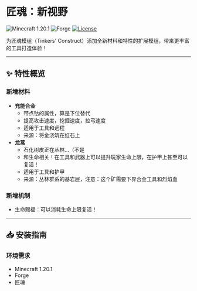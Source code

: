 # 匠魂：新视野

![Minecraft 1.20.1](https://img.shields.io/badge/Minecraft-1.20.1-green?logo=minecraft)
![Forge](https://img.shields.io/badge/Forge-47.4.0-orange?logo=curseforge)
[![License](https://img.shields.io/github/license/RunrunXi/Tinkers-New-Horizons)](LICENSE)

为匠魂模组（Tinkers' Construct）添加全新材料和特性的扩展模组，带来更丰富的工具打造体验！

---

## ✨ 特性概览

### 新增材料
- **充能合金**
  - 带点钴的属性，算是下位替代
  - 提高攻击速度，挖掘速度，拉弓速度
  - 适用于工具和远程
  - 来源：将金浇筑在红石上
- **龙蒿**
  - 石化树皮正在丛林...（不是
  - 和生命相关！在工具和武器上可以提升玩家生命上限，在护甲上甚至可以复活！
  - 适用于工具和护甲
  - 来源：丛林群系的基岩层，注意：这个矿需要下界合金工具和烈焰血
### 新增机制
- 生命赐福：可以消耗生命上限复活！

---

## 📥 安装指南

### 环境需求
- Minecraft 1.20.1
- Forge
- 匠魂
